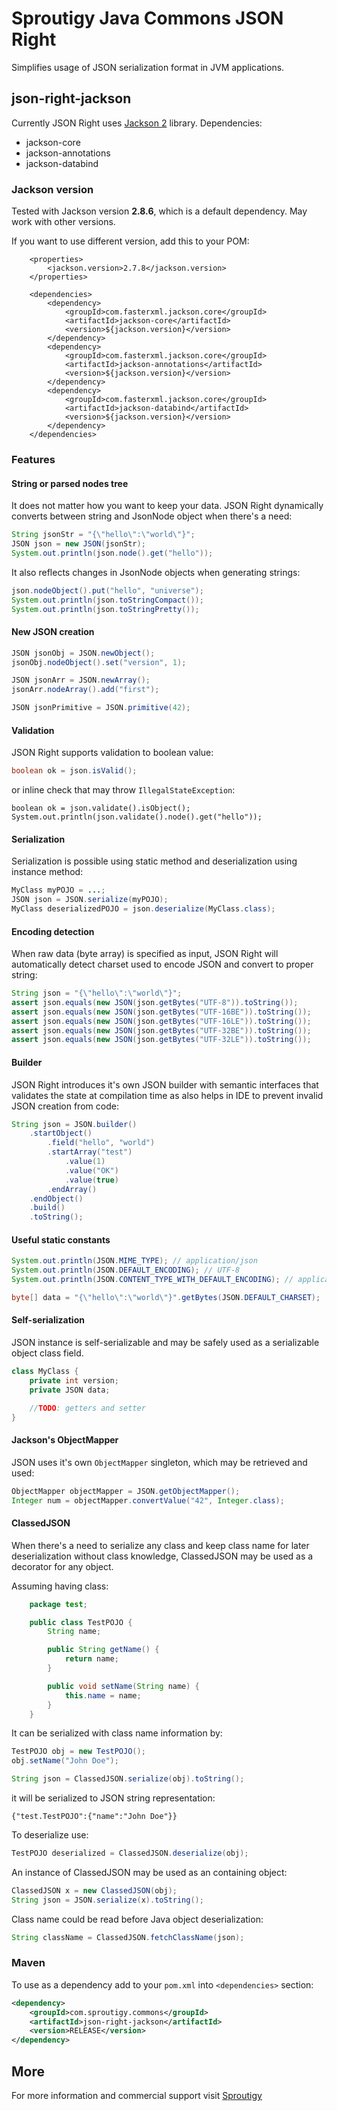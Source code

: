 # Sproutigy Java Commons JSON Right
Simplifies usage of JSON serialization format in JVM applications.

## json-right-jackson

Currently JSON Right uses [Jackson 2](http://wiki.fasterxml.com/JacksonHome) library.
Dependencies:
- jackson-core
- jackson-annotations
- jackson-databind

### Jackson version
Tested with Jackson version **2.8.6**, which is a default dependency. May work with other versions.

If you want to use different version, add this to your POM:
```
    <properties>
        <jackson.version>2.7.8</jackson.version>
    </properties>

    <dependencies>
        <dependency>
            <groupId>com.fasterxml.jackson.core</groupId>
            <artifactId>jackson-core</artifactId>
            <version>${jackson.version}</version>
        </dependency>
        <dependency>
            <groupId>com.fasterxml.jackson.core</groupId>
            <artifactId>jackson-annotations</artifactId>
            <version>${jackson.version}</version>
        </dependency>
        <dependency>
            <groupId>com.fasterxml.jackson.core</groupId>
            <artifactId>jackson-databind</artifactId>
            <version>${jackson.version}</version>
        </dependency>
    </dependencies>
```

### Features

#### String or parsed nodes tree
It does not matter how you want to keep your data. JSON Right dynamically converts between string and JsonNode object when there's a need:
```java
String jsonStr = "{\"hello\":\"world\"}";
JSON json = new JSON(jsonStr);
System.out.println(json.node().get("hello"));
```

It also reflects changes in JsonNode objects when generating strings:
```java
json.nodeObject().put("hello", "universe");
System.out.println(json.toStringCompact());
System.out.println(json.toStringPretty());
```


#### New JSON creation
```java
JSON jsonObj = JSON.newObject();
jsonObj.nodeObject().set("version", 1);

JSON jsonArr = JSON.newArray();
jsonArr.nodeArray().add("first");

JSON jsonPrimitive = JSON.primitive(42);
```


#### Validation
JSON Right supports validation to boolean value:
```java
boolean ok = json.isValid();
```

or inline check that may throw `IllegalStateException`:
```
boolean ok = json.validate().isObject();
System.out.println(json.validate().node().get("hello"));
```


#### Serialization
Serialization is possible using static method and deserialization using instance method:
```java
MyClass myPOJO = ...;
JSON json = JSON.serialize(myPOJO);
MyClass deserializedPOJO = json.deserialize(MyClass.class);
```


#### Encoding detection
When raw data (byte array) is specified as input, JSON Right will automatically detect charset used to encode JSON and convert to proper string:
```java
String json = "{\"hello\":\"world\"}";
assert json.equals(new JSON(json.getBytes("UTF-8")).toString());
assert json.equals(new JSON(json.getBytes("UTF-16BE")).toString());
assert json.equals(new JSON(json.getBytes("UTF-16LE")).toString());
assert json.equals(new JSON(json.getBytes("UTF-32BE")).toString());
assert json.equals(new JSON(json.getBytes("UTF-32LE")).toString());
```


#### Builder
JSON Right introduces it's own JSON builder with semantic interfaces that validates the state at compilation time as also helps in IDE to prevent invalid JSON creation from code:
```java
String json = JSON.builder()
    .startObject()
        .field("hello", "world")
        .startArray("test")
            .value(1)
            .value("OK")
            .value(true)
        .endArray()
    .endObject()
    .build()
    .toString();
```


#### Useful static constants
```java
System.out.println(JSON.MIME_TYPE); // application/json
System.out.println(JSON.DEFAULT_ENCODING); // UTF-8
System.out.println(JSON.CONTENT_TYPE_WITH_DEFAULT_ENCODING); // application/json; charset=utf-8

byte[] data = "{\"hello\":\"world\"}".getBytes(JSON.DEFAULT_CHARSET);
```


#### Self-serialization
JSON instance is self-serializable and may be safely used as a serializable object class field.
```java
class MyClass {
    private int version;
    private JSON data;

    //TODO: getters and setter
}
```


#### Jackson's ObjectMapper
JSON uses it's own `ObjectMapper` singleton, which may be retrieved and used:
```java
ObjectMapper objectMapper = JSON.getObjectMapper();
Integer num = objectMapper.convertValue("42", Integer.class);
```


#### ClassedJSON
When there's a need to serialize any class and keep class name for later deserialization without class knowledge, ClassedJSON may be used as a decorator for any object.

Assuming having class:
```java
    package test;

    public class TestPOJO {
        String name;

        public String getName() {
            return name;
        }

        public void setName(String name) {
            this.name = name;
        }
    }
```

It can be serialized with class name information by:
```java
TestPOJO obj = new TestPOJO();
obj.setName("John Doe");

String json = ClassedJSON.serialize(obj).toString();
```

it will be serialized to JSON string representation:
```
{"test.TestPOJO":{"name":"John Doe"}}
```

To deserialize use:
```java
TestPOJO deserialized = ClassedJSON.deserialize(obj);
```

An instance of ClassedJSON may be used as an containing object:
```java
ClassedJSON x = new ClassedJSON(obj);
String json = JSON.serialize(x).toString();
```

Class name could be read before Java object deserialization:
```java
String className = ClassedJSON.fetchClassName(json);
```


### Maven

To use as a dependency add to your `pom.xml` into `<dependencies>` section:
```xml
<dependency>
    <groupId>com.sproutigy.commons</groupId>
    <artifactId>json-right-jackson</artifactId>
    <version>RELEASE</version>
</dependency>
```


## More
For more information and commercial support visit [Sproutigy](http://www.sproutigy.com/opensource)

